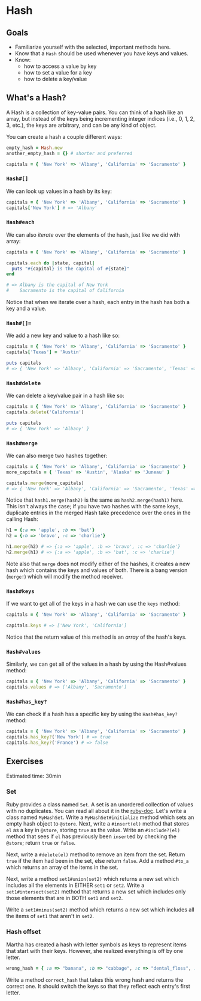 # Hash

## Goals

* Familiarize yourself with the selected, important methods here.
* Know that a `Hash` should be used whenever you have keys and values.
* Know:
  * how to access a value by key
  * how to set a value for a key
  * how to delete a key/value

## What's a Hash?

A Hash is a collection of key-value pairs. You can think of a hash
like an array, but instead of the keys being incrementing integer
indices (i.e., 0, 1, 2, 3, etc.), the keys are arbitrary, and can be
any kind of object.

You can create a hash a couple different ways:

```ruby
empty_hash = Hash.new
another_empty_hash = {} # shorter and preferred

capitals = { 'New York' => 'Albany', 'California' => 'Sacramento' }
```

### `Hash#[]`

We can look up values in a hash by its key:

```ruby
capitals = { 'New York' => 'Albany', 'California' => 'Sacramento' }
capitals['New York'] # => 'Albany'
```

### `Hash#each`

We can also *iterate* over the elements of the hash, just like we did
with array:

```ruby
capitals = { 'New York' => 'Albany', 'California' => 'Sacramento' }

capitals.each do |state, capital|
  puts "#{capital} is the capital of #{state}"
end

# => Albany is the capital of New York
#    Sacramento is the capital of California
```

Notice that when we iterate over a hash, each entry in the hash has
both a key and a value.

### `Hash#[]=`

We add a new key and value to a hash like so:

```ruby
capitals = { 'New York' => 'Albany', 'California' => 'Sacramento' }
capitals['Texas'] = 'Austin'

puts capitals
# => { 'New York' => 'Albany', 'California' => 'Sacramento', 'Texas' => 'Austin' }
```

### `Hash#delete`

We can delete a key/value pair in a hash like so:

```ruby
capitals = { 'New York' => 'Albany', 'California' => 'Sacramento' }
capitals.delete('California')

puts capitals
# => { 'New York' => 'Albany' }
```

### `Hash#merge`

We can also merge two hashes together:

```ruby
capitals = { 'New York' => 'Albany', 'California' => 'Sacramento' }
more_capitals = { 'Texas' => 'Austin', 'Alaska' => 'Juneau' }

capitals.merge(more_capitals)
# => { 'New York' => 'Albany', 'California' => 'Sacramento', 'Texas' => 'Austin', 'Alaska' => 'Juneau' }
```

Notice that `hash1.merge(hash2)` is the same as `hash2.merge(hash1)`
here. This isn't always the case; if you have two hashes with the same
keys, duplicate entries in the merged Hash take precedence over the
ones in the calling Hash:

```ruby
h1 = {:a => 'apple', :b => 'bat'}
h2 = {:b => 'bravo', :c => 'charlie'}

h1.merge(h2) # => {:a => 'apple', :b => 'bravo', :c => 'charlie'}
h2.merge(h1) # => {:a => 'apple', :b => 'bat', :c => 'charlie'}
```

Note also that `merge` does not modify either of the hashes, it
creates a new hash which contains the keys and values of both. There
is a bang version (`merge!`) which will modify the method receiver.

### `Hash#keys`

If we want to get all of the keys in a hash we can use the `keys`
method:

```ruby
capitals = { 'New York' => 'Albany', 'California' => 'Sacramento' }

capitals.keys # => ['New York', 'California']
```

Notice that the return value of this method is an *array* of the
hash's keys.

### `Hash#values`

Similarly, we can get all of the values in a hash by using the
Hash#values method:

```ruby
capitals = { 'New York' => 'Albany', 'California' => 'Sacramento' }
capitals.values # => ['Albany', 'Sacramento']
```

### `Hash#has_key?`

We can check if a hash has a specific key by using the `Hash#has_key?`
method:

```ruby
capitals = { 'New York' => 'Albany', 'California' => 'Sacramento' }
capitals.has_key?('New York') # => true
capitals.has_key?('France') # => false
```

## Exercises

Estimated time: 30min

### Set

Ruby provides a class named `Set`. A set is an unordered collection of
values with no duplicates.  You can read all about it in the
[ruby-doc][ruby-set-doc]. Let's write a class named `MyHashSet`. Write
a `MyHashSet#initialize` method which sets an empty hash object to
`@store`. Next, write a `#insert(el)` method that stores `el` as a key
in `@store`, storing `true` as the value. Write an `#include?(el)`
method that sees if `el` has previously been `insert`ed by checking
the `@store`; return `true` or `false`.

Next, write a `#delete(el)` method to remove an item from the set. 
Return `true` if the item had been in the set, else return `false`.
Add a method `#to_a` which returns an array of the items in the set.

Next, write a method `set1#union(set2)` which returns a new set which
includes all the elements in EITHER `set1` or `set2`. Write a
`set1#intersect(set2)` method that returns a new set which includes
only those elements that are in BOTH `set1` and `set2`.

Write a `set1#minus(set2)` method which returns a new set which
includes all the items of `set1` that aren't in `set2`.

### Hash offset

Martha has created a hash with letter symbols as keys to represent
items that start with their keys. However, she realized everything is
off by one letter.

```ruby
wrong_hash = { :a => "banana", :b => "cabbage", :c => "dental_floss", :d => "eel_sushi" }
```

Write a method `correct_hash` that takes this wrong hash and returns
the correct one. It should switch the keys so that they reflect
each entry's first letter.

[ruby-set-doc]: http://www.ruby-doc.org/stdlib-1.9.3/libdoc/set/rdoc/Set.html
